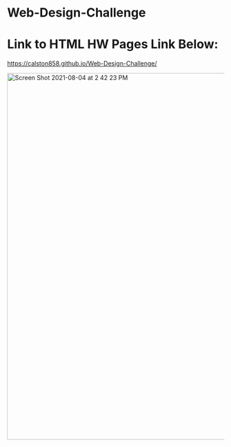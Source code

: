 # Web-Design-Challenge
# Link to HTML HW Pages Link Below:

https://calston858.github.io/Web-Design-Challenge/

<img width="849" alt="Screen Shot 2021-08-04 at 2 42 23 PM" src="https://user-images.githubusercontent.com/77303511/128258999-c282f689-2cd5-4ca1-9966-578a4c28c9ec.png">
